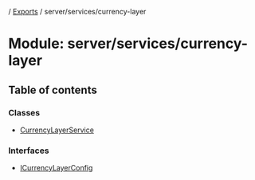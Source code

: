 [](../README.md) / [Exports](../modules.md) / server/services/currency-layer

# Module: server/services/currency-layer

## Table of contents

### Classes

- [CurrencyLayerService](../classes/server_services_currency_layer.currencylayerservice.md)

### Interfaces

- [ICurrencyLayerConfig](../interfaces/server_services_currency_layer.icurrencylayerconfig.md)
